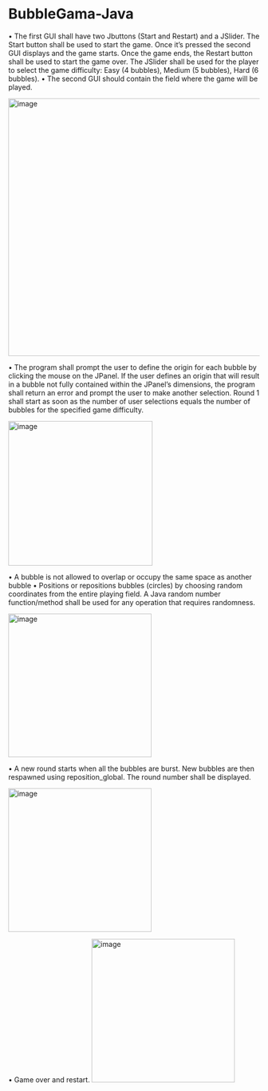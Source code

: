 # BubbleGama-Java

• The first GUI shall have two Jbuttons (Start and Restart) and a JSlider. The Start button shall be used
to start the game. Once it’s pressed the second GUI displays and the game starts. Once the game ends,
the Restart button shall be used to start the game over. The JSlider shall be used for the player to
select the game difficulty: Easy (4 bubbles), Medium (5 bubbles), Hard (6 bubbles).
• The second GUI should contain the field where the game will be played.

<img width="515" alt="image" src="https://github.com/220499/BubbleGama-Java/assets/51882285/25005001-8230-4858-9070-9d9a9dc90ab0">

• The program shall prompt the user to define the origin for each bubble by clicking the mouse on the JPanel. If the user defines an origin that will result in a bubble not fully contained within the JPanel’s dimensions, the program shall return an error and prompt the user to make another selection. Round 1 shall start as soon as the number of user selections equals the number of bubbles for the specified game difficulty.

<img width="289" alt="image" src="https://github.com/220499/BubbleGama-Java/assets/51882285/692a92f3-b77c-4300-b935-a01e92660d6d">

• A bubble is not allowed to overlap or occupy the same space as another bubble
• Positions or repositions bubbles (circles) by choosing random coordinates from the entire playing field. A Java random number function/method shall be used for any operation that requires randomness.

<img width="287" alt="image" src="https://github.com/220499/BubbleGama-Java/assets/51882285/a0b9a711-eb0b-408a-96a6-1ceaf0541665">

• A new round starts when all the bubbles are burst. New bubbles are then respawned using reposition_global. The round number shall be displayed.

<img width="287" alt="image" src="https://github.com/220499/BubbleGama-Java/assets/51882285/90db4b29-65d9-4b08-b8cb-7d66db23abda">

• Game over and restart.
<img width="287" alt="image" src="https://github.com/220499/BubbleGama-Java/assets/51882285/74980b31-1c3d-47dd-a5d1-af92c8c303de">







